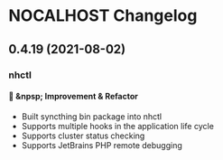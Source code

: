 # NOCALHOST Changelog

## 0.4.19 (2021-08-02)

### nhctl

#### :muscle: &npsp; Improvement & Refactor

- Built syncthing bin package into nhctl
- Supports multiple hooks in the application life cycle
- Supports cluster status checking
- Supports JetBrains PHP remote debugging